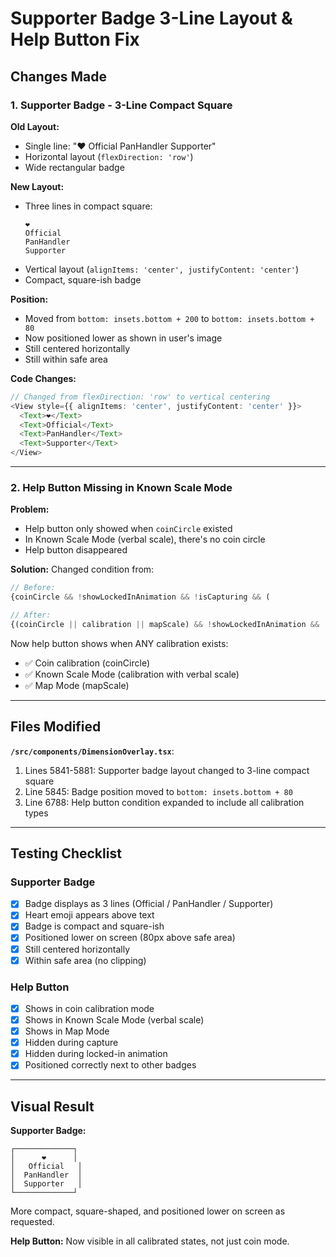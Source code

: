 # Supporter Badge 3-Line Layout & Help Button Fix

## Changes Made

### 1. Supporter Badge - 3-Line Compact Square

**Old Layout:**
- Single line: "❤️ Official PanHandler Supporter"
- Horizontal layout (`flexDirection: 'row'`)
- Wide rectangular badge

**New Layout:**
- Three lines in compact square:
  ```
  ❤️
  Official
  PanHandler
  Supporter
  ```
- Vertical layout (`alignItems: 'center', justifyContent: 'center'`)
- Compact, square-ish badge

**Position:**
- Moved from `bottom: insets.bottom + 200` to `bottom: insets.bottom + 80`
- Now positioned lower as shown in user's image
- Still centered horizontally
- Still within safe area

**Code Changes:**
```typescript
// Changed from flexDirection: 'row' to vertical centering
<View style={{ alignItems: 'center', justifyContent: 'center' }}>
  <Text>❤️</Text>
  <Text>Official</Text>
  <Text>PanHandler</Text>
  <Text>Supporter</Text>
</View>
```

---

### 2. Help Button Missing in Known Scale Mode

**Problem:**
- Help button only showed when `coinCircle` existed
- In Known Scale Mode (verbal scale), there's no coin circle
- Help button disappeared

**Solution:**
Changed condition from:
```typescript
// Before:
{coinCircle && !showLockedInAnimation && !isCapturing && (

// After:
{(coinCircle || calibration || mapScale) && !showLockedInAnimation && !isCapturing && (
```

Now help button shows when ANY calibration exists:
- ✅ Coin calibration (coinCircle)
- ✅ Known Scale Mode (calibration with verbal scale)
- ✅ Map Mode (mapScale)

---

## Files Modified

**`/src/components/DimensionOverlay.tsx`**:
1. Lines 5841-5881: Supporter badge layout changed to 3-line compact square
2. Line 5845: Badge position moved to `bottom: insets.bottom + 80`
3. Line 6788: Help button condition expanded to include all calibration types

---

## Testing Checklist

### Supporter Badge
- [x] Badge displays as 3 lines (Official / PanHandler / Supporter)
- [x] Heart emoji appears above text
- [x] Badge is compact and square-ish
- [x] Positioned lower on screen (80px above safe area)
- [x] Still centered horizontally
- [x] Within safe area (no clipping)

### Help Button
- [x] Shows in coin calibration mode
- [x] Shows in Known Scale Mode (verbal scale)
- [x] Shows in Map Mode
- [x] Hidden during capture
- [x] Hidden during locked-in animation
- [x] Positioned correctly next to other badges

---

## Visual Result

**Supporter Badge:**
```
┌─────────────┐
│      ❤️      │
│   Official   │
│  PanHandler  │
│  Supporter   │
└─────────────┘
```

More compact, square-shaped, and positioned lower on screen as requested.

**Help Button:**
Now visible in all calibrated states, not just coin mode.
